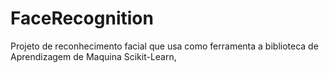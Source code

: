 # FaceRecognition
Projeto de reconhecimento facial que usa como ferramenta a biblioteca de Aprendizagem de Maquina Scikit-Learn,
